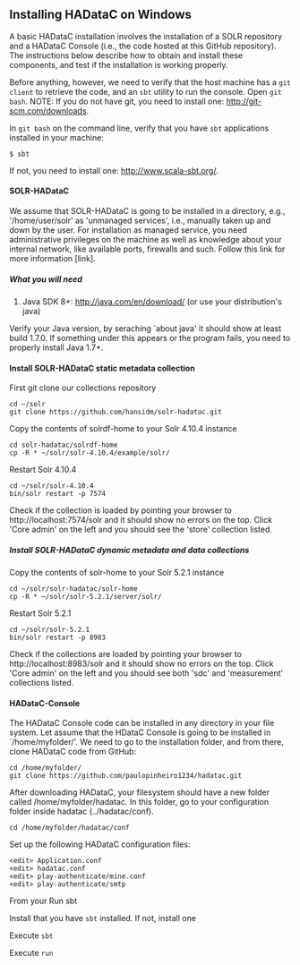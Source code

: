 ## Installing HADataC on Windows

A basic HADataC installation involves the installation of a SOLR repository and a HADataC Console (i.e., the code hosted at this GitHub repository). The instructions below describe how to obtain and install these components, and test if the installation is working properly.

Before anything, however, we need to verify that the host machine has a `git client` to retrieve the code, and an `sbt` utility to run the console. Open `git bash`. NOTE: If you do not have git, you need to install one: http://git-scm.com/downloads. 

In `git bash` on the command line, verify that you have `sbt` applications installed in your machine:

    $ sbt

If not, you need to install one: http://www.scala-sbt.org/.

#### SOLR-HADataC

We assume that SOLR-HADataC is going to be installed in a directory, e.g., '/home/user/solr' as 'unmanaged services', i.e., manually taken up and down by the user. For installation as managed service, you need administrative privileges on the machine as well as knowledge about your internal network, like available ports, firewalls and such. Follow this link for more information [link].

##### What you will need
1. Java SDK 8+: http://java.com/en/download/ (or use your distribution's java)

Verify your Java version, by seraching `about java' it should show at least build 1.7.0. If something under this appears or the program fails, you need to properly install Java 1.7+.

#### Install SOLR-HADataC static metadata collection

First git clone our collections repository

    cd ~/solr
    git clone https://github.com/hansidm/solr-hadatac.git

Copy the contents of solrdf-home to your Solr 4.10.4 instance

    cd solr-hadatac/solrdf-home
    cp -R * ~/solr/solr-4.10.4/example/solr/

Restart Solr 4.10.4

    cd ~/solr/solr-4.10.4
    bin/solr restart -p 7574

Check if the collection is loaded by pointing your browser to http://localhost:7574/solr and it should show no errors on the top. Click 'Core admin' on the left and you should see the 'store' collection listed.

##### Install SOLR-HADataC dynamic metadata and data collections

Copy the contents of solr-home to your Solr 5.2.1 instance

    cd ~/solr/solr-hadatac/solr-home
    cp -R * ~/solr/solr-5.2.1/server/solr/

Restart Solr 5.2.1

    cd ~/solr/solr-5.2.1
    bin/solr restart -p 8983

Check if the collections are loaded by pointing your browser to http://localhost:8983/solr and it should show no errors on the top. Click 'Core admin' on the left and you should see both 'sdc' and 'measurement' collections listed.

#### HADataC-Console

The HADataC Console code can be installed in any directory in your file system. Let assume that the HDataC Console is going to be installed in `/home/myfolder/'. We need to go to the installation folder, and from there, clone HADataC code from GitHub:

    cd /home/myfolder/
    git clone https://github.com/paulopinheiro1234/hadatac.git

After downloading HADataC, your filesystem should have a new folder called /home/myfolder/hadatac. In this folder, go to your configuration folder inside hadatac (../hadatac/conf).

    cd /home/myfolder/hadatac/conf

Set up the following HADataC configuration files:

    <edit> Application.conf
    <edit> hadatac.conf
    <edit> play-authenticate/mine.conf
    <edit> play-authenticate/smtp 

From your Run sbt

Install that you have `sbt` installed. If not, install one

Execute `sbt`

Execute `run`

